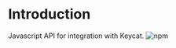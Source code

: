 # Introduction

Javascript API for integration with Keycat. ![npm](https://img.shields.io/npm/dw/keycatjs.svg)

